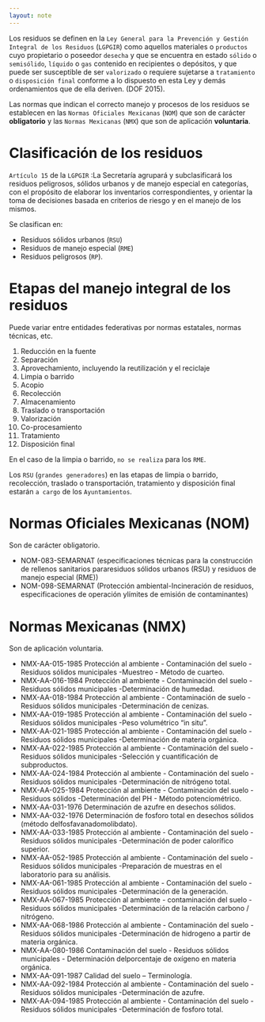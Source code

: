 ```yaml
---
layout: note
---
```


Los residuos se definen en la `Ley General para la Prevención y Gestión  Integral de los Residuos` (`LGPGIR`) como aquellos materiales o `productos` cuyo  propietario o poseedor `desecha` y que se encuentra en estado `sólido` o  `semisólido`, `líquido` o `gas` contenido en recipientes o depósitos, y que puede  ser susceptible de ser `valorizado` o requiere sujetarse a `tratamiento` o  `disposición final` conforme a lo dispuesto en esta Ley y demás ordenamientos  que de ella deriven. (DOF 2015).

Las normas que indican el correcto manejo y procesos de los residuos se establecen en las `Normas Oficiales Mexicanas` (`NOM`) que son de carácter **obligatorio** y las `Normas Mexicanas` (`NMX`) que son de aplicación **voluntaria**.

# Clasificación de los residuos
`Artículo 15` de la `LGPGIR` :La Secretaría agrupará y subclasificará los  residuos peligrosos, sólidos urbanos y de manejo especial en categorías,  con el propósito de elaborar los inventarios correspondientes, y orientar  la toma de decisiones basada en criterios de riesgo y en el manejo de los  mismos.

Se clasifican en:
* Residuos sólidos urbanos (`RSU`)
* Residuos de manejo especial (`RME`)
* Residuos peligrosos (`RP`).

# Etapas del manejo integral de los residuos
Puede variar entre entidades federativas por normas estatales, normas técnicas, etc.
1. Reducción en la fuente
2. Separación
3. Aprovechamiento, incluyendo la reutilización y el reciclaje
4. Limpia o barrido
5. Acopio
6. Recolección
7. Almacenamiento
8. Traslado o transportación
9. Valorización
10. Co-procesamiento
11. Tratamiento
12. Disposición final

En el caso de la limpia o barrido, `no se realiza` para los `RME`.

Los `RSU` (`grandes generadores`) en las etapas de limpia o barrido, recolección, traslado o transportación, tratamiento y disposición final estarán `a cargo` de los `Ayuntamientos`.

# Normas Oficiales Mexicanas (NOM)
Son de carácter obligatorio.
* NOM-083-SEMARNAT (especificaciones técnicas para la construcción de rellenos sanitarios pararesiduos sólidos urbanos (RSU) y residuos de manejo especial (RME))
* NOM-098-SEMARNAT (Protección ambiental-Incineración de residuos, especificaciones de operación ylímites de emisión de contaminantes)

# Normas Mexicanas (NMX)
Son de aplicación voluntaria.
* NMX-AA-015-1985 Protección al ambiente - Contaminación del suelo - Residuos sólidos municipales -Muestreo - Método de cuarteo.
* NMX-AA-016-1984 Protección al ambiente - Contaminación del suelo - Residuos sólidos municipales -Determinación de humedad.
* NMX-AA-018-1984 Protección al ambiente - Contaminación de suelo - Residuos sólidos municipales -Determinación de cenizas.
* NMX-AA-019-1985 Protección al ambiente - Contaminación del suelo - Residuos sólidos municipales -Peso volumétrico “in situ”.
* NMX-AA-021-1985 Protección al ambiente - Contaminación del suelo - Residuos sólidos municipales -Determinación de materia orgánica.
* NMX-AA-022-1985 Protección al ambiente - Contaminación del suelo - Residuos sólidos municipales -Selección y cuantificación de subproductos.
* NMX-AA-024-1984 Protección al ambiente - Contaminación del suelo - Residuos sólidos municipales -Determinación de nitrógeno total.
* NMX-AA-025-1984 Protección al ambiente - Contaminación del suelo - Residuos sólidos -Determinación del PH - Método potenciométrico.
* NMX-AA-031-1976 Determinación de azufre en desechos sólidos.
* NMX-AA-032-1976 Determinación de fosforo total en desechos sólidos (método delfosfavanadomolibdato).
* NMX-AA-033-1985 Protección al ambiente - Contaminación del suelo - Residuos sólidos municipales -Determinación de poder calorífico superior.
* NMX-AA-052-1985 Protección al ambiente - Contaminación del suelo - Residuos sólidos municipales -Preparación de muestras en el laboratorio para su análisis.
* NMX-AA-061-1985 Protección al ambiente - Contaminación del suelo - Residuos sólidos municipales -Determinación de la generación.
* NMX-AA-067-1985 Protección al ambiente - contaminación del suelo -Residuos sólidos municipales -Determinación de la relación carbono / nitrógeno.
* NMX-AA-068-1986 Protección al ambiente - Contaminación del suelo - Residuos sólidos municipales -Determinación de hidrogeno a partir de materia orgánica.
* NMX-AA-080-1986 Contaminación del suelo - Residuos sólidos municipales - Determinación delporcentaje de oxígeno en materia orgánica.
* NMX-AA-091-1987 Calidad del suelo – Terminología.
* NMX-AA-092-1984 Protección al ambiente - Contaminación del suelo - Residuos sólidos municipales -Determinación de azufre.
* NMX-AA-094-1985 Protección al ambiente - Contaminación del suelo - Residuos sólidos municipales -Determinación de fosforo total.

